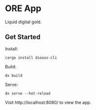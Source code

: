 # ORE App

Liquid digital gold. 

## Get Started

Install:
```
cargo install dioxus-cli
```

Build:
```
dx build
```

Serve:
```
dx serve --hot-reload
```

Visit http://localhost:8080/ to view the app.
